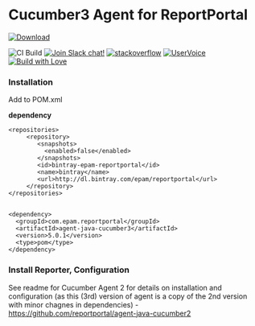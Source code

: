 # Cucumber3 Agent for ReportPortal
 [ ![Download](https://api.bintray.com/packages/epam/reportportal/agent-java-cucumber3/images/download.svg) ](https://bintray.com/epam/reportportal/agent-java-cucumber3/_latestVersion)
 
![CI Build](https://github.com/reportportal/agent-java-cucumber3/workflows/CI%20Build/badge.svg)
[![Join Slack chat!](https://reportportal-slack-auto.herokuapp.com/badge.svg)](https://reportportal-slack-auto.herokuapp.com)
[![stackoverflow](https://img.shields.io/badge/reportportal-stackoverflow-orange.svg?style=flat)](http://stackoverflow.com/questions/tagged/reportportal)
[![UserVoice](https://img.shields.io/badge/uservoice-vote%20ideas-orange.svg?style=flat)](https://rpp.uservoice.com/forums/247117-report-portal)
[![Build with Love](https://img.shields.io/badge/build%20with-❤%EF%B8%8F%E2%80%8D-lightgrey.svg)](http://reportportal.io?style=flat)


### Installation

Add to POM.xml

**dependency**

~~~~~~~~~~~~~~~~~~~~~~~~~~~~~~~~~~~~~~~~~~~~~~~~~~~~~~~~~~~~~~~~~~~~~~~~~~~~~~~~
<repositories>
     <repository>
        <snapshots>
          <enabled>false</enabled>
        </snapshots>
        <id>bintray-epam-reportportal</id>
        <name>bintray</name>
        <url>http://dl.bintray.com/epam/reportportal</url>
     </repository>
</repositories>


<dependency>
  <groupId>com.epam.reportportal</groupId>
  <artifactId>agent-java-cucumber3</artifactId>
  <version>5.0.1</version>
  <type>pom</type>
</dependency>
~~~~~~~~~~~~~~~~~~~~~~~~~~~~~~~~~~~~~~~~~~~~~~~~~~~~~~~~~~~~~~~~~~~~~~~~~~~~~~~~

### Install Reporter, Configuration

See readme for Cucumber Agent 2 for details on installation and configuration (as this (3rd) version of agent is a copy of the 2nd version with minor chagnes in dependencies) - https://github.com/reportportal/agent-java-cucumber2



